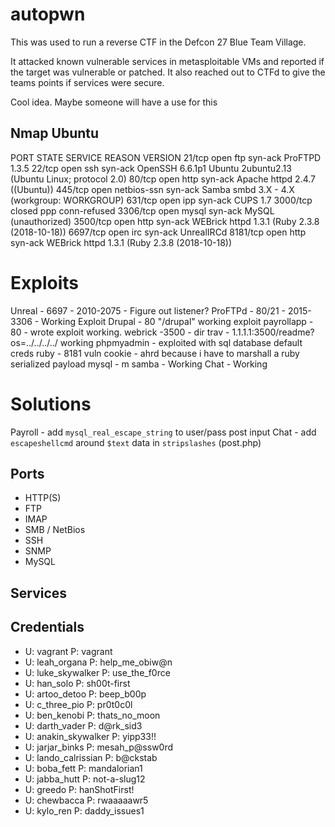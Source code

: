 # autopwn

This was used to run a reverse CTF in the Defcon 27 Blue Team Village. 

It attacked known vulnerable services in metasploitable VMs and reported if the target was vulnerable or patched. It also reached out to CTFd to give the teams points if services were secure.

Cool idea. Maybe someone will have a use for this

## Nmap Ubuntu

PORT     STATE  SERVICE     REASON       VERSION
21/tcp   open   ftp         syn-ack      ProFTPD 1.3.5
22/tcp   open   ssh         syn-ack      OpenSSH 6.6.1p1 Ubuntu 2ubuntu2.13 (Ubuntu Linux; protocol 2.0)
80/tcp   open   http        syn-ack      Apache httpd 2.4.7 ((Ubuntu))
445/tcp  open   netbios-ssn syn-ack      Samba smbd 3.X - 4.X (workgroup: WORKGROUP)
631/tcp  open   ipp         syn-ack      CUPS 1.7
3000/tcp closed ppp         conn-refused
3306/tcp open   mysql       syn-ack      MySQL (unauthorized)
3500/tcp open   http        syn-ack      WEBrick httpd 1.3.1 (Ruby 2.3.8 (2018-10-18))
6697/tcp open   irc         syn-ack      UnrealIRCd
8181/tcp open   http        syn-ack      WEBrick httpd 1.3.1 (Ruby 2.3.8 (2018-10-18))

# Exploits

Unreal - 6697 - 2010-2075 - Figure out listener?
ProFTPd - 80/21 - 2015-3306 - Working Exploit
Drupal - 80 "/drupal" working exploit
payrollapp - 80 - wrote exploit working.
webrick -3500 - dir trav - 1.1.1.1:3500/readme?os=../../../../ working
phpmyadmin - exploited with sql database default creds
ruby - 8181 vuln cookie - ahrd because i have to marshall a ruby serialized payload
mysql - m
samba - Working
Chat - Working


# Solutions

Payroll - add `mysql_real_escape_string` to user/pass post input
Chat - add `escapeshellcmd` around `$text` data in `stripslashes` (post.php)


## Ports

* HTTP(S)
* FTP
* IMAP
* SMB / NetBios
* SSH
* SNMP
* MySQL

## Services

## Credentials
* U: vagrant P: vagrant
* U: leah_organa P: help_me_obiw@n
* U: luke_skywalker P: use_the_f0rce
* U: han_solo P: sh00t-first
* U: artoo_detoo P: beep_b00p
* U: c_three_pio P: pr0t0c0l
* U: ben_kenobi P: thats_no_moon
* U: darth_vader P: d@rk_sid3
* U: anakin_skywalker P: yipp33!!
* U: jarjar_binks P: mesah_p@ssw0rd
* U: lando_calrissian P: b@ckstab
* U: boba_fett P: mandalorian1
* U: jabba_hutt P: not-a-slug12
* U: greedo P: hanShotFirst!
* U: chewbacca P: rwaaaaawr5
* U: kylo_ren P: daddy_issues1
